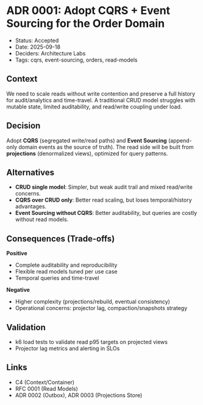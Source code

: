 # ADR 0001: Adopt CQRS + Event Sourcing for the Order Domain

- Status: Accepted
- Date: 2025-09-18
- Deciders: Architecture Labs
- Tags: cqrs, event-sourcing, orders, read-models

## Context
We need to scale reads without write contention and preserve a full history for audit/analytics and time-travel. A traditional CRUD model struggles with mutable state, limited auditability, and read/write coupling under load.

## Decision
Adopt **CQRS** (segregated write/read paths) and **Event Sourcing** (append-only domain events as the source of truth). The read side will be built from **projections** (denormalized views), optimized for query patterns.

## Alternatives
- **CRUD single model**: Simpler, but weak audit trail and mixed read/write concerns.
- **CQRS over CRUD only**: Better read scaling, but loses temporal/history advantages.
- **Event Sourcing without CQRS**: Better auditability, but queries are costly without read models.

## Consequences (Trade-offs)
**Positive**
- Complete auditability and reproducibility
- Flexible read models tuned per use case
- Temporal queries and time-travel

**Negative**
- Higher complexity (projections/rebuild, eventual consistency)
- Operational concerns: projector lag, compaction/snapshots strategy

## Validation
- k6 load tests to validate read p95 targets on projected views
- Projector lag metrics and alerting in SLOs

## Links
- C4 (Context/Container)
- RFC 0001 (Read Models)
- ADR 0002 (Outbox), ADR 0003 (Projections Store)
